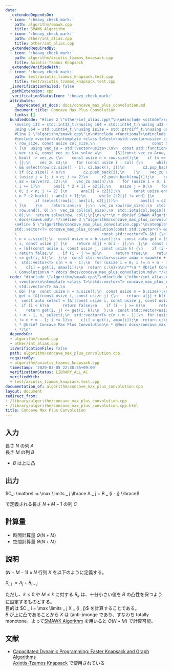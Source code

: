 ```yaml
---
data:
  _extendedDependsOn:
  - icon: ':heavy_check_mark:'
    path: algorithm/smawk.cpp
    title: SMAWK Algorithm
  - icon: ':heavy_check_mark:'
    path: other/int_alias.cpp
    title: other/int_alias.cpp
  _extendedRequiredBy:
  - icon: ':heavy_check_mark:'
    path: algorithm/axiotis_tzamos_knapsack.cpp
    title: Axiotis-Tzamos Knapsack
  _extendedVerifiedWith:
  - icon: ':heavy_check_mark:'
    path: test/axiotis_tzamos_knapsack.test.cpp
    title: test/axiotis_tzamos_knapsack.test.cpp
  _isVerificationFailed: false
  _pathExtension: cpp
  _verificationStatusIcon: ':heavy_check_mark:'
  attributes:
    _deprecated_at_docs: docs/concave_max_plus_convolution.md
    document_title: Concave Max Plus Convolution
    links: []
  bundledCode: "#line 2 \"other/int_alias.cpp\"\n\n#include <cstddef>\n#include <cstdint>\n\
    \nusing i32 = std::int32_t;\nusing i64 = std::int64_t;\nusing u32 = std::uint32_t;\n\
    using u64 = std::uint64_t;\nusing isize = std::ptrdiff_t;\nusing usize = std::size_t;\n\
    #line 2 \"algorithm/smawk.cpp\"\n\n#include <functional>\n#include <numeric>\n\
    #include <vector>\n\ntemplate <class Select>\nstd::vector<usize> smawk(const usize\
    \ row_size, const usize col_size,\n                         const Select &select)\
    \ {\n  using vec_zu = std::vector<usize>;\n\n  const std::function<vec_zu(const\
    \ vec_zu &, const vec_zu &)> solve =\n      [&](const vec_zu &row, const vec_zu\
    \ &col) -> vec_zu {\n    const usize n = row.size();\n    if (n == 0)\n      return\
    \ {};\n    vec_zu c2;\n    for (const usize i : col) {\n      while (!c2.empty()\
    \ && select(row[c2.size() - 1], c2.back(), i))\n        c2.pop_back();\n     \
    \ if (c2.size() < n)\n        c2.push_back(i);\n    }\n    vec_zu r2;\n    for\
    \ (usize i = 1; i < n; i += 2)\n      r2.push_back(row[i]);\n    const vec_zu\
    \ a2 = solve(r2, c2);\n    vec_zu ans(n);\n    for (usize i = 0; i != a2.size();\
    \ i += 1)\n      ans[i * 2 + 1] = a2[i];\n    usize j = 0;\n    for (usize i =\
    \ 0; i < n; i += 2) {\n      ans[i] = c2[j];\n      const usize end = i + 1 ==\
    \ n ? c2.back() : ans[i + 1];\n      while (c2[j] != end) {\n        j += 1;\n\
    \        if (select(row[i], ans[i], c2[j]))\n          ans[i] = c2[j];\n     \
    \ }\n    }\n    return ans;\n  };\n  vec_zu row(row_size);\n  std::iota(row.begin(),\
    \ row.end(), 0);\n  vec_zu col(col_size);\n  std::iota(col.begin(), col.end(),\
    \ 0);\n  return solve(row, col);\n}\n\n/**\n * @brief SMAWK Algorithm\n * @docs\
    \ docs/smawk.md\n */\n#line 3 \"algorithm/concave_max_plus_convolution.cpp\"\n\
    \n#line 5 \"algorithm/concave_max_plus_convolution.cpp\"\n\ntemplate <class T>\n\
    std::vector<T> concave_max_plus_convolution(const std::vector<T> &a,\n       \
    \                                     const std::vector<T> &b) {\n  const usize\
    \ n = a.size();\n  const usize m = b.size();\n  const auto get = [&](const usize\
    \ i, const usize j) {\n    return a[j] + b[i - j];\n  };\n  const auto select\
    \ = [&](const usize i, const usize j, const usize k) {\n    if (i < k)\n     \
    \ return false;\n    if (i - j >= m)\n      return true;\n    return get(i, j)\
    \ <= get(i, k);\n  };\n  const std::vector<usize> amax = smawk(n + m - 1, n, select);\n\
    \  std::vector<T> c(n + m - 1);\n  for (usize i = 0; i != n + m - 1; i += 1)\n\
    \    c[i] = get(i, amax[i]);\n  return c;\n}\n\n/**\n * @brief Concave Max Plus\
    \ Convolution\n * @docs docs/concave_max_plus_convolution.md\n */\n"
  code: "#include \"algorithm/smawk.cpp\"\n#include \"other/int_alias.cpp\"\n\n#include\
    \ <vector>\n\ntemplate <class T>\nstd::vector<T> concave_max_plus_convolution(const\
    \ std::vector<T> &a,\n                                            const std::vector<T>\
    \ &b) {\n  const usize n = a.size();\n  const usize m = b.size();\n  const auto\
    \ get = [&](const usize i, const usize j) {\n    return a[j] + b[i - j];\n  };\n\
    \  const auto select = [&](const usize i, const usize j, const usize k) {\n  \
    \  if (i < k)\n      return false;\n    if (i - j >= m)\n      return true;\n\
    \    return get(i, j) <= get(i, k);\n  };\n  const std::vector<usize> amax = smawk(n\
    \ + m - 1, n, select);\n  std::vector<T> c(n + m - 1);\n  for (usize i = 0; i\
    \ != n + m - 1; i += 1)\n    c[i] = get(i, amax[i]);\n  return c;\n}\n\n/**\n\
    \ * @brief Concave Max Plus Convolution\n * @docs docs/concave_max_plus_convolution.md\n\
    \ */\n"
  dependsOn:
  - algorithm/smawk.cpp
  - other/int_alias.cpp
  isVerificationFile: false
  path: algorithm/concave_max_plus_convolution.cpp
  requiredBy:
  - algorithm/axiotis_tzamos_knapsack.cpp
  timestamp: '2020-03-05 22:38:55+09:00'
  verificationStatus: LIBRARY_ALL_AC
  verifiedWith:
  - test/axiotis_tzamos_knapsack.test.cpp
documentation_of: algorithm/concave_max_plus_convolution.cpp
layout: document
redirect_from:
- /library/algorithm/concave_max_plus_convolution.cpp
- /library/algorithm/concave_max_plus_convolution.cpp.html
title: Concave Max Plus Convolution
---
```

## 入力
長さ $N$ の列 $A$  
長さ $M$ の列 $B$
-   $B$ は上に凸

## 出力
$C_i \mathrel := \max \limits _ j \lbrace A _ j + B _ {i - j} \rbrace$

で定義される長さ $N + M - 1$ の列 $C$

## 計算量
-   時間計算量 $\Theta ( N + M )$
-   空間計算量 $\Theta ( N + M )$

## 説明
$( N + M - 1 ) \times N$ 行列 $X$ を以下のように定義する。

$X _ {i , j} \mathrel := A _ j + B _ {i - j}$

ただし、$k \lt 0$ や $M \leq k$ に対する $B _ k$ は、十分小さい値を $B$ の凸性を保つように設定するものとする。  
目的は $C _ i = \max \limits _ j X _ {i , j}$ を計算することである。  
$B$ が上に凸であることから $X$ は (anti-)monge であり、すなわち totally monotone。よって[SMAWK Algorithm](https://noshi91.github.io/Library/library/algorithm/smawk.cpp.html) を用いると $\Theta ( N + M )$ で計算可能。

## 文献
-   [Capacitated Dynamic Programming: Faster Knapsack and Graph Algorithms](https://arxiv.org/abs/1802.06440)  
    [Axiotis-Tzamos Knapsack](https://noshi91.github.io/Library/library/algorithm/axiotis_tzamos_knapsack.cpp.html) で使用されている
